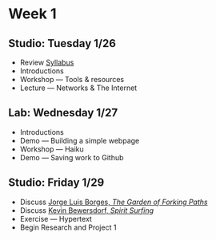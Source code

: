 # Week 1

## Studio: Tuesday 1/26

- Review [Syllabus](Syllabus.md)
- Introductions
- Workshop — Tools & resources
- Lecture — Networks & The Internet

## Lab: Wednesday 1/27

- Introductions
- Demo — Building a simple webpage
- Workshop — Haiku
- Demo — Saving work to Github

## Studio: Friday 1/29

- Discuss [Jorge Luis Borges, _The Garden of Forking Paths_](../Readings/Borges.pdf)  
- Discuss [Kevin Bewersdorf, _Spirit Surfing_](../Readings/Bewersdorf.pdf)
- Exercise — Hypertext
- Begin Research and Project 1
